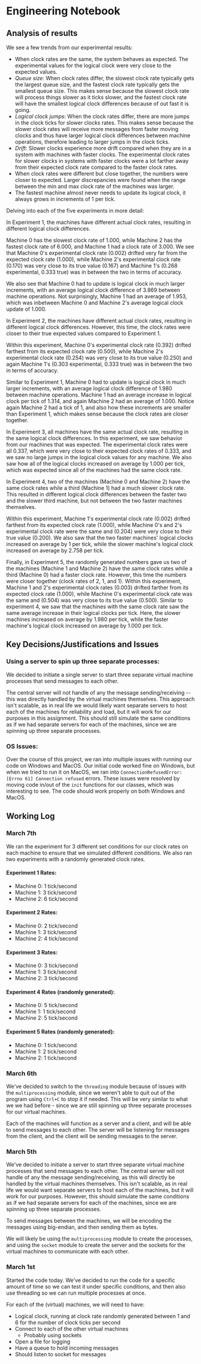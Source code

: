 # Engineering Notebook

## Analysis of results

We see a few trends from our experimental results:

- When clock rates are the same, the system behaves as expected. The experimental values for the logical clock were very close to the expected values.
- *Queue size*: When clock rates differ, the slowest clock rate typically gets the largest queue size, and the fastest clock rate typically gets the smallest queue size. This makes sense because the slowest clock rate will process things slower as it ticks slower, and the fastest clock rate will have the smallest logical clock differences because of out fast it is going. 
- *Logical clock jumps*: When the clock rates differ, there are more jumps in the clock ticks for slower clocks rates. This makes sense because the slower clock rates will receive more messages from faster moving clocks and thus have larger logical clock differences between machine operations, therefore leading to larger jumps in the clock ticks.
- *Drift*: Slower clocks experience more drift compared when they are in a system with machines with faster clocks. The experimental clock rates for slower clocks in systems with faster clocks were a lot farther away from their expected clock rate compared to the faster clock rates.
- When clock rates were different but close together, the numbers were closer to expected. Larger discrepancies were found when the range between the min and max clock rate of the machines was larger.
- The fastest machine almost never needs to update its logical clock, it always grows in increments of 1 per tick. 

Delving into each of the five experiments in more detail:

In Experiment 1, the machines have different actual clock rates, resulting in different logical clock differences.

Machine 0 has the slowest clock rate of 1.000, while Machine 2 has the fastest clock rate of 6.000, and Machine 1 had a clock rate of 3.000. We see that Machine 0's experimental clock rate (0.002) drifted very far from the expected clock rate (1.000), while Machine 2's experimental clock rate (0.170) was very close to its true value (0.167) and Machine 1's (0.268 experimental, 0.333 true) was in between the two in terms of accuracy. 

We also see that Machine 0 had to update is logical clock in much larger increments, with an average logical clock difference of 3.869 between machine operations. Not surprisingly, Machine 1 had an average of 1.953, which was inbetween Machine 0 and Machine 2's average logical clock update of 1.000.


In Experiment 2, the machines have different actual clock rates, resulting in different logical clock differences. However, this time, the clock rates were closer to their true expected values compared to Experiment 1.

Within this experiment, Machine 0's experimental clock rate (0.392) drifted farthest from its expected clock rate (0.500), while Machine 2's experimental clock rate (0.254) was very close to its true value (0.250) and again Machine 1's (0.303 experimental, 0.333 true) was in between the two in terms of accuracy. 

Similar to Experiment 1, Machine 0 had to update is logical clock in much larger increments, with an average logical clock difference of 1.980 between machine operations. Machine 1 had an average increase in logical clock per tick of 1.314, and again Machine 2 had an average of 1.000. Notice again Machine 2 had a tick of 1, and also how these increments are smaller than Experiment 1, which makes sense because the clock rates are closer together.

In Experiment 3, all machines have the same actual clock rate, resulting in the same logical clock differences. In this experiment, we saw behavior from our machines that was expected. The experimental clock rates were all 0.337, which were very close to their expected clock rates of 0.333, and we saw no large jumps in the logical clock values for any machine. We also saw how all of the logical clocks increased on average by 1.000 per tick, which was expected since all of the machines had the same clock rate.

In Experiment 4, two of the machines (Machine 0 and Machine 2) have the same clock rates while a third (Machine 1) had a much slower clock rate. This resulted in different logical clock differences between the faster two and the slower third machine, but not between the two faster machines themselves.

Within this experiment, Machine 1's experimental clock rate (0.002) drifted farthest from its expected clock rate (1.000), while Machine 0's and 2's experimental clock rate were the same and (0.204) were very close to their true value (0.200). We also saw that the two faster machines' logical clocks increased on average by 1 per tick, while the slower machine's logical clock increased on average by 2.758 per tick. 

Finally, in Experiment 5, the randomly generated numbers gave us two of the machines (Machine 1 and Machine 2) have the same clock rates while a third (Machine 0) had a faster clock rate. However, this time the numbers were closer together (clock rates of 2, 1, and 1). Within this experiment, Machine 1 and 2's experimental clock rates (0.003) drifted farther from its expected clock rate (1.000), while Machine 0's experimental clock rate was the same and (0.504) was very close to its true value (0.500). Similar to experiment 4, we saw that the machines with the same clock rate saw the same average increase in their logical clocks per tick. Here, the slower machines increased on average by 1.980 per tick, while the faster machine's logical clock increased on average by 1.000 per tick. 


## Key Decisions/Justifications and Issues

### Using a server to spin up three separate processes:

We decided to initiate a single server to start three separate virtual machine processes that send messages to each other. 

The central server will not handle of any the message sending/receiving -- this was directly handled by the virtual machines themselves. This approach isn't scalable, as in real life we would likely want separate servers to host each of the machines for reliability and load, but it will work for our purposes in this assignment. This should still simulate the same conditions as if we had separate servers for each of the machines, since we are spinning up three separate processes.

### OS Issues:

Over the course of this project, we ran into multiple issues with running our code on Windows and MacOS. Our initial code worked fine on Windows, but when we tried to run it on MacOS, we ran into `ConnectionRefusedError: [Errno 61] Connection refused` errors. These issues were resolved by moving code in/out of the `init` functions for our classes, which was interesting to see. The code should work properly on both Windows and MacOS.

## Working Log

### March 7th

We ran the experiment for 3 different set conditions for our clock rates on each machine to ensure that we simulated different conditions. We also ran two experiments with a randomly generated clock rates.

#### Experiment 1 Rates:

* Machine 0: 1 tick/second
* Machine 1: 3 tick/second
* Machine 2: 6 tick/second

#### Experiment 2 Rates:

* Machine 0: 2 tick/second
* Machine 1: 3 tick/second
* Machine 2: 4 tick/second

#### Experiment 3 Rates:

* Machine 0: 3 tick/second
* Machine 1: 3 tick/second
* Machine 2: 3 tick/second

#### Experiment 4 Rates (randomly generated):

* Machine 0: 5 tick/second
* Machine 1: 1 tick/second
* Machine 2: 5 tick/second

#### Experiment 5 Rates (randomly generated):

* Machine 0: 1 tick/second
* Machine 1: 2 tick/second
* Machine 2: 1 tick/second

### March 6th

We've decided to switch to the `threading` module because of issues with the `multiprocessing` module, since we weren't able to quit out of the program using `Ctrl+C` to stop it if needed. This will be very similar to what we we had before - since we are still spinning up three separate processes for our virtual machines. 

Each of the machines will function as a server and a client, and will be able to send messages to each other. The server will be listening for messages from the client, and the client will be sending messages to the server.

### March 5th

We've decided to initiate a server to start three separate virtual machine processes that send messages to each other. The central server will not handle of any the message sending/receiving, as this will directly be handled by the virtual machines themselves. This isn't scalable, as in real life we would want separate servers to host each of the machines, but it will work for our purposes. However, this should simulate the same conditions as if we had separate servers for each of the machines, since we are spinning up three separate processes.

To send messages between the machines, we will be encoding the messages using big-endian, and then sending them as bytes.

We will likely be using the `multiprocessing` module to create the processes, and using the `socket` module to create the server and the sockets for the virtual machines to communicate with each other.

### March 1st

Started the code today. We've decided to run the code for a specific amount of time so we can test it under specific conditions, and then also use threading so we can run multiple processes at once. 

For each of the (virtual) machines, we will need to have:
* Logical clock, running at clock rate randomly generated between 1 and 6 for the number of clock ticks per second
* Connect to each of the other virtual machines
    * Probably using sockets
* Open a file for logging
* Have a queue to hold incoming messages
* Should listen to socket for messages
